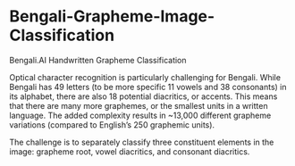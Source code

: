 # Bengali-Grapheme-Image-Classification
Bengali.AI Handwritten Grapheme Classification

Optical character recognition is particularly challenging for Bengali. While Bengali has 49 letters (to be more specific 11 vowels and 38 consonants) in its alphabet, there are also 18 potential diacritics, or accents. This means that there are many more graphemes, or the smallest units in a written language. The added complexity results in ~13,000 different grapheme variations (compared to English’s 250 graphemic units).

The challenge is to separately classify three constituent elements in the image: grapheme root, vowel diacritics, and consonant diacritics.
